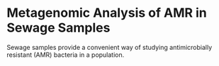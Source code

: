 # Metagenomic Analysis of AMR in Sewage Samples

Sewage samples provide a convenient way of studying antimicrobially resistant (AMR) bacteria in a population.
